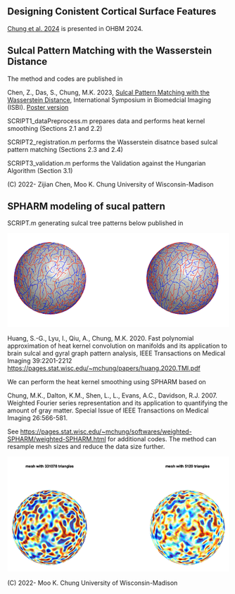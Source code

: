 ## Designing Conistent Cortical Surface Features

[Chung et al. 2024](https://github.com/laplcebeltrami/sulcaltree/blob/main/chung.2024.OHBM.pdf) is presented in OHBM 2024.

## Sulcal Pattern Matching with the Wasserstein Distance

The method and codes are published in 

Chen, Z., Das, S., Chung, M.K. 2023, [Sulcal Pattern Matching with the Wasserstein Distance](https://github.com/laplcebeltrami/sulcaltree/blob/main/chen.2023.ISBI.pdf), 
International Symposium in Biomedcial Imaging (ISBI). [Poster version](https://github.com/laplcebeltrami/sulcaltree/blob/main/ISBI2023poster.pdf)


SCRIPT1_dataPreprocess.m prepares data and performs heat kernel smoothing (Sections 2.1 and 2.2)

SCRIPT2_registration.m performs the Wasserstein disatnce based sulcal pattern matching (Sections 2.3 and 2.4) 

SCRIPT3_validation.m performs the Validation against the Hungarian Algorithm (Section 3.1)





(C) 2022- Zijian Chen, Moo K. Chung
University of Wisconsin-Madison








## 
## SPHARM modeling of sucal pattern

SCRIPT.m generating sulcal tree patterns below published in 

![alt text](https://github.com/laplcebeltrami/sulcaltree/blob/main/resampled.png?raw=true)

Huang, S.-G., Lyu, I., Qiu, A., Chung, M.K. 2020. Fast polynomial approximation of heat kernel convolution on manifolds and its application to brain sulcal and gyral graph pattern analysis, IEEE Transactions on 
Medical Imaging 39:2201-2212  https://pages.stat.wisc.edu/~mchung/papers/huang.2020.TMI.pdf

We can perform the heat kernel smoothing using SPHARM based on  

Chung, M.K., Dalton, K.M., Shen, L., L., Evans, A.C., Davidson, R.J. 2007. Weighted Fourier series representation and its application to quantifying the amount of gray matter. Special Issue of  IEEE Transactions on Medical Imaging 26:566-581. 

See https://pages.stat.wisc.edu/~mchung/softwares/weighted-SPHARM/weighted-SPHARM.html for additional codes. The method can resample mesh sizes and reduce the data size further.

![alt text](https://github.com/laplcebeltrami/sulcaltree/blob/main/sulcalpattern.png?raw=true)





(C) 2022- Moo K. Chung
University of Wisconsin-Madison
